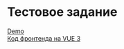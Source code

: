 <h1>Тестовое задание</h1>
<a href="https://task.s-solo.ru" target="_blank">Demo</a>
<br>
<a href="https://github.com/Alexart21/task_hh_vue.local" target="_blank">Код фронтенда на VUE 3</a>

